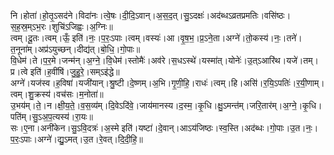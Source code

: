 

  
नि।होता॑।हो॒तृ॒ऽसद॑ने।विदा॑नः।त्वे॒षः।दी॒दि॒ऽवान्।अ॒स॒द॒त्।सु॒ऽदक्षः॑।अद॑ब्धऽव्रतप्रमतिः।वसि॑ष्ठः।स॒ह॒स्र॒म्ऽभ॒रः।शुचि॑ऽजिह्वः।अ॒ग्निः॥  
त्वम्।दू॒तः।त्वम्।ऊँ॒ इति॑।नः॒।प॒रः॒ऽपाः।त्वम्।वस्यः॑।आ।वृ॒ष॒भ॒।प्र॒ऽने॒ता।अग्ने॑।तो॒कस्य॑।नः॒।तने॑।त॒नूना॑म्।अप्र॑ऽयुच्छन्।दीद्य॑त्।बो॒धि॒।गो॒पाः॥  
वि॒धेम॑।ते।प॒र॒मे।जन्म॑न्।अ॒ग्ने॒।वि॒धेम॑।स्तोमैः॑।अव॑रे।स॒धऽस्थे॑।यस्मा॑त्।योनेः॑।उ॒त्ऽआरि॑थ।यजे॑।तम्।प्र।त्वे इति॑।ह॒वींषि॑।जु॒हु॒रे॒।सम्ऽइ॑द्धे॥  
अग्ने॑।यज॑स्व।ह॒विषा॑।यजी॑यान्।श्रु॒ष्टी।दे॒ष्णम्।अ॒भि।गृ॒णी॒हि॒।राधः॑।त्वम्।हि।असि॑।र॒यि॒ऽपतिः॑।र॒यी॒णाम्।त्वम्।शु॒क्रस्य॑।वच॑सः।म॒नोता॑॥  
उ॒भय॑म्।ते॒।न।क्षी॒य॒ते॒।व॒स॒व्य॑म्।दि॒वेऽदि॑वे॒।जाय॑मानस्य।द॒स्म॒।कृ॒धि।क्षु॒ऽमन्त॑म्।जरि॒तार॑म्।अ॒ग्ने॒।कृ॒धि।पति॑म्।सु॒ऽअ॒प॒त्यस्य॑।रा॒यः॥  
सः।ए॒ना।अनी॑केन।सु॒ऽवि॒दत्रः॑।अ॒स्मे इति॑।यष्टा॑।दे॒वान्।आऽय॑जिष्ठः।स्व॒स्ति।अद॑ब्धः।गो॒पाः।उ॒त।नः॒।प॒रः॒ऽपाः।अग्ने॑।द्यु॒ऽमत्।उ॒त।रे॒वत्।दि॒दी॒हि॒॥  
